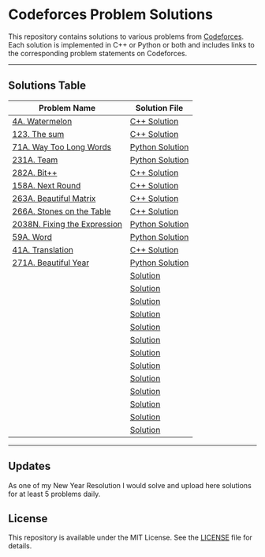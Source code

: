 # Codeforces Problem Solutions

This repository contains solutions to various problems from [Codeforces](https://codeforces.com/). Each solution is implemented in C++ or Python or both and includes links to the corresponding problem statements on Codeforces.


---

## Solutions Table

|  Problem  Name | Solution File |
|----------------|---------------|
| [4A. Watermelon](https://codeforces.com/problemset/problem/4/A) | [C++ Solution](solutions/4a_watermelon.cpp) |
| [123. The sum](https://codeforces.com/problemsets/acmsguru/problem/99999/123) | [C++ Solution](solutions/123_the_sum.cpp) |
| [71A. Way Too Long Words](https://codeforces.com/contest/71/problem/A) | [Python Solution](solutions/71a_way_2long.py) |
| [231A. Team](https://codeforces.com/contest/231/problem/A) | [Python Solution](solutions/team.py) |
| [282A. Bit++](https://codeforces.com/contest/282/problem/A) | [C++ Solution](solutions/282a_bitpp.cpp) |
| [158A. Next Round](https://codeforces.com/contest/158/problem/A) | [C++ Solution](solutions/158a_next_round.cpp) |
| [263A. Beautiful Matrix](https://codeforces.com/contest/263/problem/A) | [C++ Solution](solutions/263a_beaty_matrix.cpp) |
| [266A. Stones on the Table](https://codeforces.com/contest/266/problem/A) | [C++ Solution](solutions/266a_stones.cpp) |
| [2038N. Fixing the Expression](https://codeforces.com/problemset/problem/2038/N) | [Python Solution](solutions/2038n_fixing.py) |
| [59A. Word](https://codeforces.com/problemset/problem/59/A) | [Python Solution](solutions/59a_word.py) |
| [41A. Translation](https://codeforces.com/problemset/problem/41/A) | [C++ Solution](solutions/41a_translation.cpp) |
| [271A. Beautiful Year](https://codeforces.com/problemset/problem/271/A) | [Python Solution](solutions/271a_beautiful_year.py) |
| [ ](https://codeforces.com/) | [ Solution](solutions/) |
| [ ](https://codeforces.com/) | [ Solution](solutions/) |
| [ ](https://codeforces.com/) | [ Solution](solutions/) |
| [ ](https://codeforces.com/) | [ Solution](solutions/) |
| [ ](https://codeforces.com/) | [ Solution](solutions/) |
| [ ](https://codeforces.com/) | [ Solution](solutions/) |
| [ ](https://codeforces.com/) | [ Solution](solutions/) |
| [ ](https://codeforces.com/) | [ Solution](solutions/) |
| [ ](https://codeforces.com/) | [ Solution](solutions/) |
| [ ](https://codeforces.com/) | [ Solution](solutions/) |
| [ ](https://codeforces.com/) | [ Solution](solutions/) |
| [ ](https://codeforces.com/) | [ Solution](solutions/) |
| [ ](https://codeforces.com/) | [ Solution](solutions/) |
---

## Updates

As one of my New Year Resolution I would solve and upload here solutions for at least 5 problems daily.

## License

This repository is available under the MIT License. See the [LICENSE](LICENSE) file for details.
